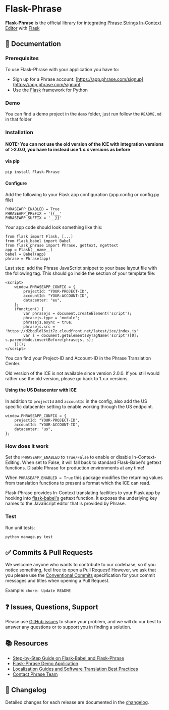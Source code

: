 # Flask-Phrase

**Flask-Phrase** is the official library for integrating [Phrase Strings In-Context Editor](https://support.phrase.com/hc/en-us/articles/5784095916188-In-Context-Editor-Strings) with [Flask](https://flask.palletsprojects.com/en/3.0.x/)

## :scroll: Documentation

### Prerequisites

To use Flask-Phrase with your application you have to:

- Sign up for a Phrase account: [https://app.phrase.com/signup](https://app.phrase.com/signup)
- Use the [Flask](https://flask.palletsprojects.com/en/3.0.x/) framework for Python

### Demo

You can find a demo project in the `demo` folder, just run follow the `README.md` in that folder

### Installation

#### NOTE: You can not use the old version of the ICE with integration versions of >2.0.0, you have to instead use 1.x.x versions as before

#### via pip

```bash
pip install Flask-Phrase
```

#### Configure

Add the following to your Flask app configuration (app.config or config.py file)

    PHRASEAPP_ENABLED = True
    PHRASEAPP_PREFIX = '{{__'
    PHRASEAPP_SUFFIX = '__}}'

Your app code should look something like this:

    from flask import Flask, [...]
    from flask_babel import Babel
    from flask_phrase import Phrase, gettext, ngettext
    app = Flask(__name__)
    babel = Babel(app)
    phrase = Phrase(app)

Last step: add the Phrase JavaScript snippet to your base layout file with the following tag. This should go inside the <head> section of your template file:

    <script>
        window.PHRASEAPP_CONFIG = {
            projectId: "YOUR-PROJECT-ID",
            accountId: "YOUR-ACCOUNT-ID",
            datacenter: "eu",
        };
        (function() {
            var phrasejs = document.createElement('script');
            phrasejs.type = 'module';
            phrasejs.async = true;
            phrasejs.src = 'https://d2bgdldl6xit7z.cloudfront.net/latest/ice/index.js'
            var s = document.getElementsByTagName('script')[0]; s.parentNode.insertBefore(phrasejs, s);
        })();
    </script>

You can find your Project-ID and Account-ID in the Phrase Translation Center.

Old version of the ICE is not available since version 2.0.0. If you still would rather use the old version, please go back to 1.x.x versions.

#### Using the US Datacenter with ICE

In addition to `projectId` and `accountId` in the config, also add the US specific datacenter setting to enable working through the US endpoint.

```
window.PHRASEAPP_CONFIG = {
    projectId: "YOUR-PROJECT-ID",
    accountId: "YOUR-ACCOUNT-ID",
    datacenter: "us",
};
```

### How does it work

Set the `PHRASEAPP_ENABLED` to `True/False` to enable or disable In-Context-Editing. When set to False, it will fall back to standard Flask-Babel's gettext functions. Disable Phrase for production environments at any time!

When `PHRASEAPP_ENABLED = True` this package modifies the returning values from translation functions to present a format which the ICE can read.

Flask-Phrase provides In-Context translating facilities to your Flask app by hooking into [flask-babel's](https://pypi.org/project/flask-babel/) gettext function. It exposes the underlying key names to the JavaScript editor that is provided by Phrase.

### Test

Run unit tests:

```bash
python manage.py test
```

## :white_check_mark: Commits & Pull Requests

We welcome anyone who wants to contribute to our codebase, so if you notice something, feel free to open a Pull Request! However, we ask that you please use the [Conventional Commits](https://www.conventionalcommits.org/en/v1.0.0/) specification for your commit messages and titles when opening a Pull Request.

Example: `chore: Update README`

## :question: Issues, Questions, Support

Please use [GitHub issues](https://github.com/phrase/Flask-Phrase/issues) to share your problem, and we will do our best to answer any questions or to support you in finding a solution.

## :books: Resources

- [Step-by-Step Guide on Flask-Babel and Flask-Phrase](https://phrase.com/blog/posts/python-localization-for-flask-applications/)
- [Flask-Phrase Demo Application](https://github.com/phrase/flask-demo-application/).
- [Localization Guides and Software Translation Best Practices](http://phrase.com/blog/)
- [Contact Phrase Team](https://phrase.com/en/contact)

## :memo: Changelog

Detailed changes for each release are documented in the [changelog](https://github.com/phrase/Flask-Phrase/releases).
